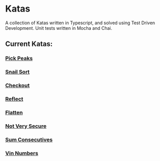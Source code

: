 # Katas

A collection of Katas written in Typescript, and solved using Test Driven Development. Unit tests written in Mocha and Chai.

## Current Katas:

### [Pick Peaks](src/katas/pickPeaks.ts)

### [Snail Sort](src/katas/snailSort.ts)

### [Checkout](src/katas/checkout.ts)

### [Reflect](src/katas/reflect.ts)

### [Flatten](src/katas/flatten.ts)

### [Not Very Secure](src/katas/notVerySecure.ts)

### [Sum Consecutives](src/katas/sumConsecutives.ts)

### [Vin Numbers](src/katas/vinNumbers.ts)

